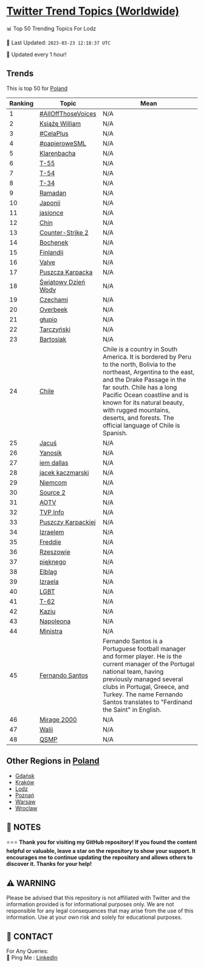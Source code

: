 [Twitter Trend Topics (Worldwide)](https://github.com/ErcinDedeoglu/Twitter-Trend-Topics)
==========


📊 Top 50 Trending Topics For Lodz

📆 Last Updated: `2023-03-23 12:18:37 UTC`

🔧 Updated every 1 hour!


## Trends

This is top 50 for [Poland](</Poland>)

| Ranking | Topic | Mean |
| ------- | ------------ | ------------ |
| 1 | [#AllOffThoseVoices](http://twitter.com/search?q=%23AllOffThoseVoices) | N/A |
| 2 | [Książę William](http://twitter.com/search?q=Ksi%c4%85%c5%bc%c4%99+William) | N/A |
| 3 | [#CelaPlus](http://twitter.com/search?q=%23CelaPlus) | N/A |
| 4 | [#papieroweSML](http://twitter.com/search?q=%23papieroweSML) | N/A |
| 5 | [Klarenbacha](http://twitter.com/search?q=Klarenbacha) | N/A |
| 6 | [T-55](http://twitter.com/search?q=T-55) | N/A |
| 7 | [T-54](http://twitter.com/search?q=T-54) | N/A |
| 8 | [T-34](http://twitter.com/search?q=T-34) | N/A |
| 9 | [Ramadan](http://twitter.com/search?q=Ramadan) | N/A |
| 10 | [Japonii](http://twitter.com/search?q=Japonii) | N/A |
| 11 | [jasionce](http://twitter.com/search?q=jasionce) | N/A |
| 12 | [Chin](http://twitter.com/search?q=Chin) | N/A |
| 13 | [Counter-Strike 2](http://twitter.com/search?q=Counter-Strike+2) | N/A |
| 14 | [Bochenek](http://twitter.com/search?q=Bochenek) | N/A |
| 15 | [Finlandii](http://twitter.com/search?q=Finlandii) | N/A |
| 16 | [Valve](http://twitter.com/search?q=Valve) | N/A |
| 17 | [Puszcza Karpacka](http://twitter.com/search?q=Puszcza+Karpacka) | N/A |
| 18 | [Światowy Dzień Wody](http://twitter.com/search?q=%c5%9awiatowy+Dzie%c5%84+Wody) | N/A |
| 19 | [Czechami](http://twitter.com/search?q=Czechami) | N/A |
| 20 | [Overbeek](http://twitter.com/search?q=Overbeek) | N/A |
| 21 | [głupio](http://twitter.com/search?q=g%c5%82upio) | N/A |
| 22 | [Tarczyński](http://twitter.com/search?q=Tarczy%c5%84ski) | N/A |
| 23 | [Bartosiak](http://twitter.com/search?q=Bartosiak) | N/A |
| 24 | [Chile](http://twitter.com/search?q=Chile) | Chile is a country in South America. It is bordered by Peru to the north, Bolivia to the northeast, Argentina to the east, and the Drake Passage in the far south. Chile has a long Pacific Ocean coastline and is known for its natural beauty, with rugged mountains, deserts, and forests. The official language of Chile is Spanish. |
| 25 | [Jacuś](http://twitter.com/search?q=Jacu%c5%9b) | N/A |
| 26 | [Yanosik](http://twitter.com/search?q=Yanosik) | N/A |
| 27 | [iem dallas](http://twitter.com/search?q=iem+dallas) | N/A |
| 28 | [jacek kaczmarski](http://twitter.com/search?q=jacek+kaczmarski) | N/A |
| 29 | [Niemcom](http://twitter.com/search?q=Niemcom) | N/A |
| 30 | [Source 2](http://twitter.com/search?q=Source+2) | N/A |
| 31 | [AOTV](http://twitter.com/search?q=AOTV) | N/A |
| 32 | [TVP Info](http://twitter.com/search?q=TVP+Info) | N/A |
| 33 | [Puszczy Karpackiej](http://twitter.com/search?q=Puszczy+Karpackiej) | N/A |
| 34 | [Izraelem](http://twitter.com/search?q=Izraelem) | N/A |
| 35 | [Freddie](http://twitter.com/search?q=Freddie) | N/A |
| 36 | [Rzeszowie](http://twitter.com/search?q=Rzeszowie) | N/A |
| 37 | [pięknego](http://twitter.com/search?q=pi%c4%99knego) | N/A |
| 38 | [Elbląg](http://twitter.com/search?q=Elbl%c4%85g) | N/A |
| 39 | [Izraela](http://twitter.com/search?q=Izraela) | N/A |
| 40 | [LGBT](http://twitter.com/search?q=LGBT) | N/A |
| 41 | [T-62](http://twitter.com/search?q=T-62) | N/A |
| 42 | [Kaziu](http://twitter.com/search?q=Kaziu) | N/A |
| 43 | [Napoleona](http://twitter.com/search?q=Napoleona) | N/A |
| 44 | [Ministra](http://twitter.com/search?q=Ministra) | N/A |
| 45 | [Fernando Santos](http://twitter.com/search?q=Fernando+Santos) | Fernando Santos is a Portuguese football manager and former player. He is the current manager of the Portugal national team, having previously managed several clubs in Portugal, Greece, and Turkey. The name Fernando Santos translates to "Ferdinand the Saint" in English. |
| 46 | [Mirage 2000](http://twitter.com/search?q=Mirage+2000) | N/A |
| 47 | [Walii](http://twitter.com/search?q=Walii) | N/A |
| 48 | [QSMP](http://twitter.com/search?q=QSMP) | N/A |



## Other Regions in [Poland](</Poland>)

* [Gdańsk](</Poland/Gdańsk.md>)
* [Kraków](</Poland/Kraków.md>)
* [Lodz](</Poland/Lodz.md>)
* [Poznań](</Poland/Poznań.md>)
* [Warsaw](</Poland/Warsaw.md>)
* [Wroclaw](</Poland/Wroclaw.md>)



## 📝 NOTES

⭐⭐⭐ **Thank you for visiting my GitHub repository! If you found the content helpful or valuable, leave a star on the repository to show your support. It encourages me to continue updating the repository and allows others to discover it. Thanks for your help!**


## ⚠️ WARNING

Please be advised that this repository is not affiliated with Twitter and the information provided is for informational purposes only. We are not responsible for any legal consequences that may arise from the use of this information. Use at your own risk and solely for educational purposes.


## 📨 CONTACT

 For Any Queries:  
            🏓 Ping Me : [LinkedIn](https://www.linkedin.com/in/ercindedeoglu/)
